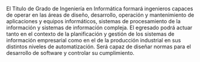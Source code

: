 ﻿El Título de Grado de Ingeniería en Informática formará ingenieros capaces de operar en las áreas de diseño, desarrollo, operación y mantenimiento de aplicaciones y equipos informáticos, sistemas de procesamiento de la información y sistemas de información compleja. El egresado podrá actuar tanto en el contexto de la planificación y gestión de los sistemas de información empresarial como en el de la producción industrial en sus distintos niveles de automatización. Será capaz de diseñar normas para el desarrollo de software y controlar su cumplimiento.
